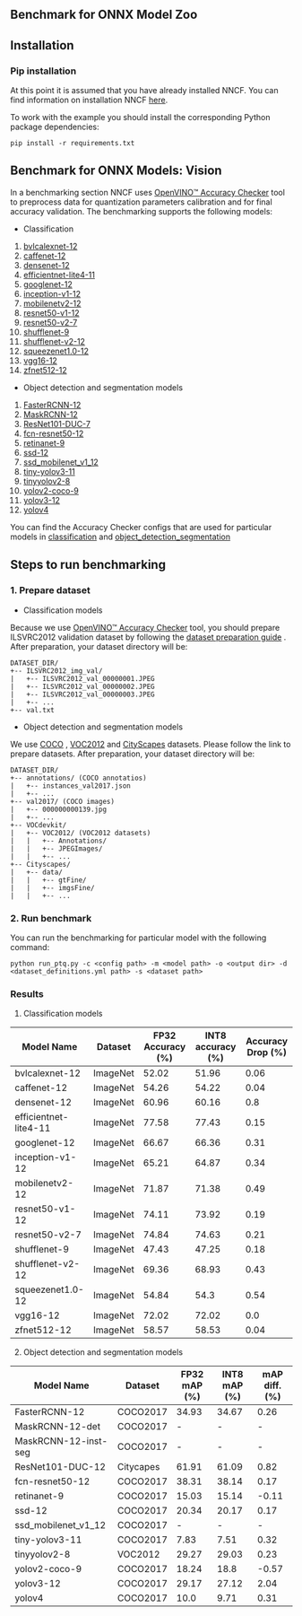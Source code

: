 ## Benchmark for ONNX Model Zoo

## Installation

### Pip installation

At this point it is assumed that you have already installed NNCF. You can find information on installation
NNCF [here](https://github.com/openvinotoolkit/nncf#user-content-installation).

To work with the example you should install the corresponding Python package dependencies:

```
pip install -r requirements.txt
```

## Benchmark for ONNX Models: Vision

In a benchmarking section NNCF
uses [OpenVINO™ Accuracy Checker](https://github.com/openvinotoolkit/open_model_zoo/tree/master/tools/accuracy_checker)
tool to preprocess data for quantization parameters calibration and for final accuracy validation.
The benchmarking supports the following models:

* Classification

1. [bvlcalexnet-12](https://github.com/onnx/models/blob/main/vision/classification/alexnet/model/bvlcalexnet-12.onnx)
2. [caffenet-12](https://github.com/onnx/models/blob/main/vision/classification/caffenet/model/caffenet-12.onnx)
3. [densenet-12](https://github.com/onnx/models/blob/main/vision/classification/densenet-121/model/densenet-12.onnx)
4. [efficientnet-lite4-11](https://github.com/onnx/models/blob/main/vision/classification/efficientnet-lite4/model/efficientnet-lite4-11.onnx)
5. [googlenet-12](https://github.com/onnx/models/blob/main/vision/classification/inception_and_googlenet/googlenet/model/googlenet-12.onnx)
6. [inception-v1-12](https://github.com/onnx/models/blob/main/vision/classification/inception_and_googlenet/inception_v1/model/inception-v1-12.onnx)
7. [mobilenetv2-12](https://github.com/onnx/models/blob/main/vision/classification/mobilenet/model/mobilenetv2-12.onnx)
8. [resnet50-v1-12](https://github.com/onnx/models/blob/main/vision/classification/resnet/model/resnet50-v1-12.onnx)
9. [resnet50-v2-7](https://github.com/onnx/models/blob/main/vision/classification/resnet/model/resnet50-v2-7.onnx)
10. [shufflenet-9](https://github.com/onnx/models/blob/main/vision/classification/shufflenet/model/shufflenet-9.onnx)
11. [shufflenet-v2-12](https://github.com/onnx/models/blob/main/vision/classification/shufflenet/model/shufflenet-v2-12.onnx)
12. [squeezenet1.0-12](https://github.com/onnx/models/blob/main/vision/classification/squeezenet/model/squeezenet1.0-12.onnx)
13. [vgg16-12](https://github.com/onnx/models/blob/main/vision/classification/vgg/model/vgg16-12.onnx)
14. [zfnet512-12](https://github.com/onnx/models/blob/main/vision/classification/zfnet-512/model/zfnet512-12.onnx)

* Object detection and segmentation models

1. [FasterRCNN-12](https://github.com/onnx/models/blob/main/vision/object_detection_segmentation/faster-rcnn/model/FasterRCNN-12.onnx)
2. [MaskRCNN-12](https://github.com/onnx/models/blob/main/vision/object_detection_segmentation/mask-rcnn/model/MaskRCNN-12.onnx)
3. [ResNet101-DUC-7](https://github.com/onnx/models/blob/main/vision/object_detection_segmentation/duc/model/ResNet101-DUC-7.onnx)
4. [fcn-resnet50-12](https://github.com/onnx/models/blob/main/vision/object_detection_segmentation/fcn/model/fcn-resnet50-12.onnx)
5. [retinanet-9](https://github.com/onnx/models/blob/main/vision/object_detection_segmentation/retinanet/model/retinanet-9.onnx)
6. [ssd-12](https://github.com/onnx/models/blob/main/vision/object_detection_segmentation/ssd/model/ssd-12.onnx)
7. [ssd_mobilenet_v1_12](https://github.com/onnx/models/blob/main/vision/object_detection_segmentation/ssd-mobilenetv1/model/ssd_mobilenet_v1_12.onnx)
8. [tiny-yolov3-11](https://github.com/onnx/models/blob/main/vision/object_detection_segmentation/tiny-yolov3/model/tiny-yolov3-11.onnx)
9. [tinyyolov2-8](https://github.com/onnx/models/blob/main/vision/object_detection_segmentation/tiny-yolov2/model/tinyyolov2-8.onnx)
10. [yolov2-coco-9](https://github.com/onnx/models/blob/main/vision/object_detection_segmentation/yolov2-coco/model/yolov2-coco-9.onnx)
11. [yolov3-12](https://github.com/onnx/models/blob/main/vision/object_detection_segmentation/yolov3/model/yolov3-12.onnx)
12. [yolov4](https://github.com/onnx/models/blob/main/vision/object_detection_segmentation/yolov4/model/yolov4.onnx)

You can find the Accuracy Checker configs that are used for particular models
in [classification](./classification/onnx_models_configs)
and [object_detection_segmentation](./object_detection_segmentation/onnx_models_configs)

## Steps to run benchmarking

### 1. Prepare dataset

* Classification models

Because we
use [OpenVINO™ Accuracy Checker](https://github.com/openvinotoolkit/open_model_zoo/tree/master/tools/accuracy_checker)
tool, you should prepare ILSVRC2012 validation dataset by following
the [dataset preparation guide](https://github.com/openvinotoolkit/open_model_zoo/blob/2022.1.0/data/datasets.md#imagenet)
. After preparation, your dataset directory will be:

```
DATASET_DIR/
+-- ILSVRC2012_img_val/
|   +-- ILSVRC2012_val_00000001.JPEG
|   +-- ILSVRC2012_val_00000002.JPEG
|   +-- ILSVRC2012_val_00000003.JPEG
|   +-- ...
+-- val.txt
```

* Object detection and segmentation models

We
use [COCO](https://github.com/openvinotoolkit/open_model_zoo/blob/2022.1.0/data/datasets.md#common-objects-in-context-coco)
, [VOC2012](https://github.com/openvinotoolkit/open_model_zoo/blob/2022.1.0/data/datasets.md#visual-object-classes-challenge-2012-voc2012)
and [CityScapes](https://github.com/openvinotoolkit/open_model_zoo/blob/cf9003a95ddb742aabea341aa1573c3fa25ebbe1/data/dataset_definitions.yml#L1300-L1307)
datasets. Please follow the link to prepare datasets. After preparation, your dataset directory will be:

```
DATASET_DIR/
+-- annotations/ (COCO annotatios)
|   +-- instances_val2017.json
|   +-- ...
+-- val2017/ (COCO images)
|   +-- 000000000139.jpg
|   +-- ...
+-- VOCdevkit/
|   +-- VOC2012/ (VOC2012 datasets)
|   |   +-- Annotations/
|   |   +-- JPEGImages/
|   |   +-- ...
+-- Cityscapes/
|   +-- data/
|   |   +-- gtFine/
|   |   +-- imgsFine/
|   |   +-- ...
```

### 2. Run benchmark

You can run the benchmarking for particular model with the following command:

`python run_ptq.py -c <config path> -m <model path> -o <output dir> -d <dataset_definitions.yml path> -s <dataset path>`

### Results

1. Classification models

| Model Name              | Dataset  | FP32 Accuracy (%) | INT8 accuracy (%) | Accuracy Drop (%) |
|-------------------------|----------|-------------------|-------------------|-------------------|
| bvlcalexnet-12          | ImageNet | 52.02 | 51.96             | 0.06              |
| caffenet-12             | ImageNet | 54.26 | 54.22             | 0.04              |
| densenet-12             | ImageNet | 60.96 | 60.16             | 0.8               |
| efficientnet-lite4-11   | ImageNet | 77.58 | 77.43             | 0.15              |
| googlenet-12            | ImageNet | 66.67 | 66.36             | 0.31              |
| inception-v1-12         | ImageNet | 65.21 | 64.87             | 0.34              |
| mobilenetv2-12          | ImageNet | 71.87 | 71.38             | 0.49              |
| resnet50-v1-12          | ImageNet | 74.11 | 73.92             | 0.19              |
| resnet50-v2-7           | ImageNet | 74.84 | 74.63             | 0.21              |
| shufflenet-9            | ImageNet | 47.43 | 47.25             | 0.18              |
| shufflenet-v2-12        | ImageNet | 69.36 | 68.93             | 0.43              |
| squeezenet1.0-12        | ImageNet | 54.84 | 54.3              | 0.54              |
| vgg16-12                | ImageNet | 72.02 | 72.02             | 0.0               |
| zfnet512-12             | ImageNet | 58.57 | 58.53             | 0.04              |

2. Object detection and segmentation models

| Model Name           | Dataset   | FP32 mAP (%) | INT8 mAP (%)  | mAP diff. (%) |
|----------------------|-----------|--------------|---------------|---------------|
| FasterRCNN-12        | COCO2017  | 34.93        | 34.67         | 0.26          |
| MaskRCNN-12-det      | COCO2017  | -            | -             | -             |
| MaskRCNN-12-inst-seg | COCO2017  | -            | -             | -             |
| ResNet101-DUC-12     | Citycapes | 61.91        | 61.09         | 0.82          |
| fcn-resnet50-12      | COCO2017  | 38.31        | 38.14         | 0.17          |
| retinanet-9          | COCO2017  | 15.03        | 15.14         | -0.11         |
| ssd-12               | COCO2017  | 20.34        | 20.17         | 0.17          |
| ssd_mobilenet_v1_12  | COCO2017  | -            | -             | -             |
| tiny-yolov3-11       | COCO2017  | 7.83         | 7.51          | 0.32          |
| tinyyolov2-8         | VOC2012   | 29.27        | 29.03         | 0.23          |
| yolov2-coco-9        | COCO2017  | 18.24        | 18.8          | -0.57         |
| yolov3-12            | COCO2017  | 29.17        | 27.12         | 2.04          |
| yolov4               | COCO2017  | 10.0         | 9.71          | 0.31          |
